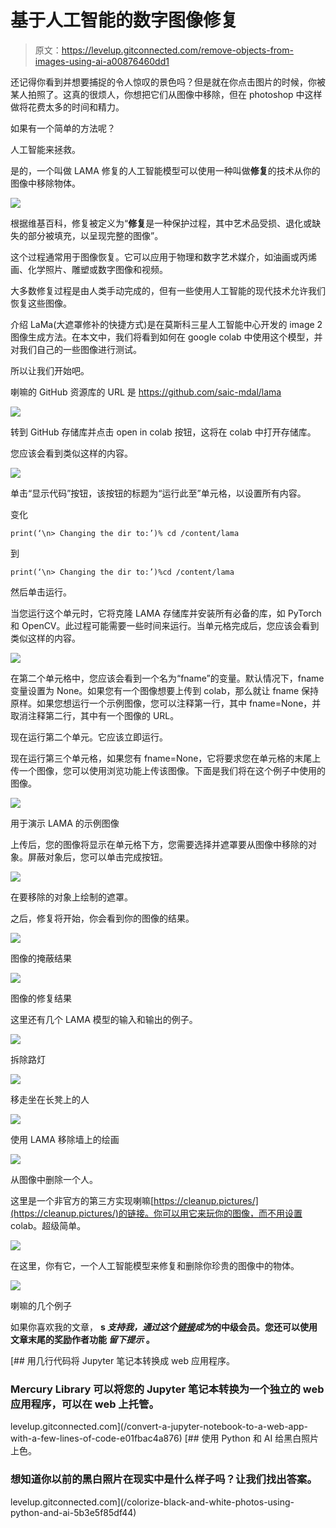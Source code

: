 # 基于人工智能的数字图像修复

> 原文：<https://levelup.gitconnected.com/remove-objects-from-images-using-ai-a00876460dd1>

还记得你看到并想要捕捉的令人惊叹的景色吗？但是就在你点击图片的时候，你被某人拍照了。这真的很烦人，你想把它们从图像中移除，但在 photoshop 中这样做将花费太多的时间和精力。

如果有一个简单的方法呢？

人工智能来拯救。

是的，一个叫做 LAMA 修复的人工智能模型可以使用一种叫做**修复**的技术从你的图像中移除物体。

![](img/02d4edbfe9b3653b5637d96a0d1f8cb0.png)

根据维基百科，修复被定义为“**修复**是一种保护过程，其中艺术品受损、退化或缺失的部分被填充，以呈现完整的图像”。

这个过程通常用于图像恢复。它可以应用于物理和数字艺术媒介，如油画或丙烯画、化学照片、雕塑或数字图像和视频。

大多数修复过程是由人类手动完成的，但有一些使用人工智能的现代技术允许我们恢复这些图像。

介绍 LaMa(大遮罩修补的快捷方式)是在莫斯科三星人工智能中心开发的 image 2 图像生成方法。在本文中，我们将看到如何在 google colab 中使用这个模型，并对我们自己的一些图像进行测试。

所以让我们开始吧。

喇嘛的 GitHub 资源库的 URL 是 https://github.com/saic-mdal/lama

![](img/984cbf2a3c323adc03046e9b8dc60d61.png)

转到 GitHub 存储库并点击 open in colab 按钮，这将在 colab 中打开存储库。

您应该会看到类似这样的内容。

![](img/6a307d7989372614a676eb882a1a3e3b.png)

单击“显示代码”按钮，该按钮的标题为“运行此至”单元格，以设置所有内容。

变化

```
print(‘\n> Changing the dir to:’)% cd /content/lama
```

到

```
print(‘\n> Changing the dir to:’)%cd /content/lama
```

然后单击运行。

当您运行这个单元时，它将克隆 LAMA 存储库并安装所有必备的库，如 PyTorch 和 OpenCV。此过程可能需要一些时间来运行。当单元格完成后，您应该会看到类似这样的内容。

![](img/69d44ce1018b5750e61ace1dde3c3eac.png)

在第二个单元格中，您应该会看到一个名为“fname”的变量。默认情况下，fname 变量设置为 None。如果您有一个图像想要上传到 colab，那么就让 fname 保持原样。如果您想运行一个示例图像，您可以注释第一行，其中 fname=None，并取消注释第二行，其中有一个图像的 URL。

现在运行第二个单元。它应该立即运行。

现在运行第三个单元格，如果您有 fname=None，它将要求您在单元格的末尾上传一个图像，您可以使用浏览功能上传该图像。下面是我们将在这个例子中使用的图像。

![](img/823d5720bf97754d749750227e0519a4.png)

用于演示 LAMA 的示例图像

上传后，您的图像将显示在单元格下方，您需要选择并遮罩要从图像中移除的对象。屏蔽对象后，您可以单击完成按钮。

![](img/6d66d9a907ed08b64bfe5a3eb94191cb.png)

在要移除的对象上绘制的遮罩。

之后，修复将开始，你会看到你的图像的结果。

![](img/37aeed4181074e36586c7ea7c78abbb0.png)

图像的掩蔽结果

![](img/bfddeabffb349e6ff9e89f1bbc9dac82.png)

图像的修复结果

这里还有几个 LAMA 模型的输入和输出的例子。

![](img/fa439f253f3f6860f851ca5e29682894.png)

拆除路灯

![](img/d62d20eee179367933035815340de59d.png)

移走坐在长凳上的人

![](img/7a97164521ad2e9eb38fec098aad4e4f.png)

使用 LAMA 移除墙上的绘画

![](img/60b2db03cda3e4fc849477ed830d5d55.png)

从图像中删除一个人。

这里是一个非官方的第三方实现喇嘛[https://cleanup.pictures/](https://cleanup.pictures/)的链接。你可以用它来玩你的图像，而不用设置 colab。超级简单。

![](img/5d8ea1b82a2e3260993af23a323c7e88.png)

在这里，你有它，一个人工智能模型来修复和删除你珍贵的图像中的物体。

![](img/525b1ddfacd538ddc924ae3ceee219aa.png)

喇嘛的几个例子

如果你喜欢我的文章， **s *支持我，通过这个[链接](https://medium.com/@arjungullbadhar/membership)成为*的中级会员。您还可以使用文章末尾的奖励作者功能 ***留下提示*** 。**

[](/convert-a-jupyter-notebook-to-a-web-app-with-a-few-lines-of-code-e01fbac4a876) [## 用几行代码将 Jupyter 笔记本转换成 web 应用程序。

### Mercury Library 可以将您的 Jupyter 笔记本转换为一个独立的 web 应用程序，可以在 web 上托管。

levelup.gitconnected.com](/convert-a-jupyter-notebook-to-a-web-app-with-a-few-lines-of-code-e01fbac4a876) [](/colorize-black-and-white-photos-using-python-and-ai-5b3e5f85df44) [## 使用 Python 和 AI 给黑白照片上色。

### 想知道你以前的黑白照片在现实中是什么样子吗？让我们找出答案。

levelup.gitconnected.com](/colorize-black-and-white-photos-using-python-and-ai-5b3e5f85df44)